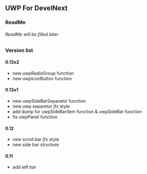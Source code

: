 ## UWP For DevelNext

### ReadMe
###### ReadMe will be filled later

### Version list
#### 0.13x2
 * new uwpRadioGroup function
 * new uwpIconButton function
#### 0.13x1
 * new uwpSideBarSeparator function
 * new uwp separetor jfx style
 * add dump for uwpSideBarItem function & uwpSideBar function
 * fix uwpPanel function
#### 0.12
 * new scroll bar jfx style
 * new side bar structure
#### 0.11
 * add left bar
